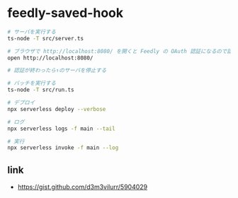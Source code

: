 # feedly-saved-hook

```sh
# サーバを実行する
ts-node -T src/server.ts

# ブラウザで http://localhost:8080/ を開くと Feedly の OAuth 認証になるので認証を済ます
open http://localhost:8080/

# 認証が終わったら↑のサーバを停止する

# バッチを実行する
ts-node -T src/run.ts
```

```sh
# デプロイ
npx serverless deploy --verbose

# ログ
npx serverless logs -f main --tail

# 実行
npx serverless invoke -f main --log
```

## link

- https://gist.github.com/d3m3vilurr/5904029
